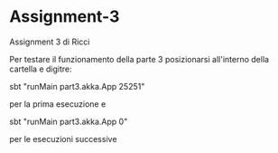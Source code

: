 # Assignment-3

Assignment 3 di Ricci


Per testare il funzionamento della parte 3 posizionarsi all'interno della cartella e digitre:

sbt  "runMain part3.akka.App 25251" 

per la prima esecuzione e 

sbt  "runMain part3.akka.App 0"

per le esecuzioni successive
